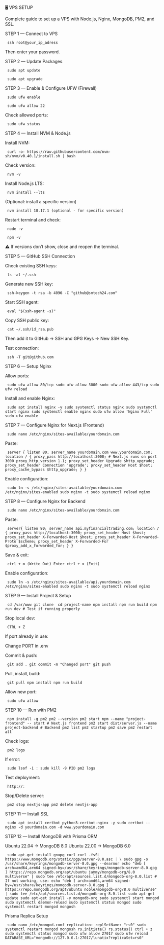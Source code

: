 🖥️ VPS SETUP

Complete guide to set up a VPS with Node.js, Nginx, MongoDB, PM2, and SSL.

STEP 1 — Connect to VPS
<pre><code id="example-code"> ssh root@your_ip_adress </code></pre>

Then enter your password.

STEP 2 — Update Packages
<pre><code id="example-code"> sudo apt update </code></pre> <pre><code id="example-code"> sudo apt upgrade </code></pre>
STEP 3 — Enable & Configure UFW (Firewall)
<pre><code id="example-code"> sudo ufw enable </code></pre> <pre><code id="example-code"> sudo ufw allow 22 </code></pre>

Check allowed ports:

<pre><code id="example-code"> sudo ufw status </code></pre>
STEP 4 — Install NVM & Node.js

Install NVM:

<pre><code id="example-code"> curl -o- https://raw.githubusercontent.com/nvm-sh/nvm/v0.40.1/install.sh | bash </code></pre>

Check version:

<pre><code id="example-code"> nvm -v </code></pre>

Install Node.js LTS:

<pre><code id="example-code"> nvm install --lts </code></pre>

(Optional: install a specific version)

<pre><code id="example-code"> nvm install 18.17.1 (optional - for specific version) </code></pre>

Restart terminal and check:

<pre><code id="example-code"> node -v </code></pre> <pre><code id="example-code"> npm -v </code></pre>

⚠️ If versions don’t show, close and reopen the terminal.

STEP 5 — GitHub SSH Connection

Check existing SSH keys:

<pre><code id="example-code"> ls -al ~/.ssh </code></pre>

Generate new SSH key:

<pre><code id="example-code"> ssh-keygen -t rsa -b 4096 -C "github@smtech24.com" </code></pre>

Start SSH agent:

<pre><code id="example-code"> eval "$(ssh-agent -s)" </code></pre>

Copy SSH public key:

<pre><code id="example-code"> cat ~/.ssh/id_rsa.pub </code></pre>

Then add it to GitHub → SSH and GPG Keys → New SSH Key.

Test connection:

<pre><code id="example-code"> ssh -T git@github.com </code></pre>
STEP 6 — Setup Nginx

Allow ports:

<pre><code id="example-code"> sudo ufw allow 80/tcp sudo ufw allow 3000 sudo ufw allow 443/tcp sudo ufw reload </code></pre>

Install and enable Nginx:

<pre><code id="example-code"> sudo apt install nginx -y sudo systemctl status nginx sudo systemctl start nginx sudo systemctl enable nginx sudo ufw allow 'Nginx Full' sudo ufw enable </code></pre>
STEP 7 — Configure Nginx for Next.js (Frontend)
<pre><code id="example-code"> sudo nano /etc/nginx/sites-available/yourdomain.com </code></pre>

Paste:

<pre><code id="example-code"> server { listen 80; server_name yourdomain.com www.yourdomain.com; location / { proxy_pass http://localhost:3000; # Next.js runs on port 3000 proxy_http_version 1.1; proxy_set_header Upgrade $http_upgrade; proxy_set_header Connection 'upgrade'; proxy_set_header Host $host; proxy_cache_bypass $http_upgrade; } } </code></pre>

Enable configuration:

<pre><code id="example-code"> sudo ln -s /etc/nginx/sites-available/yourdomain.com /etc/nginx/sites-enabled sudo nginx -t sudo systemctl reload nginx </code></pre>
STEP 8 — Configure Nginx for Backend
<pre><code id="example-code"> sudo nano /etc/nginx/sites-available/yourdomain.com </code></pre>

Paste:

<pre><code id="example-code"> server{ listen 80; server_name api.myfinancialtrading.com; location / { proxy_pass http://localhost:3000; proxy_set_header Host $host; proxy_set_header X-Forwarded-Host $host; proxy_set_header X-Forwarded-Proto $scheme; proxy_set_header X-Forwarded-For $proxy_add_x_forwarded_for; } } </code></pre>

Save & exit:

<pre><code id="example-code"> ctrl + o (Write Out) Enter ctrl + x (Exit) </code></pre>

Enable configuration:

<pre><code id="example-code"> sudo ln -s /etc/nginx/sites-available/api.yourdomain.com /etc/nginx/sites-enabled sudo nginx -t sudo systemctl reload nginx </code></pre>
STEP 9 — Install Project & Setup
<pre><code id="example-code"> cd /var/www git clone <git repository using ssh> cd project-name npm install npm run build npm run dev # Test if running properly </code></pre>

Stop local dev:

<pre><code id="example-code"> CTRL + Z </code></pre>

If port already in use:

Change PORT in .env

Commit & push:

<pre><code id="example-code"> git add . git commit -m "Changed port" git push </code></pre>

Pull, install, build:

<pre><code id="example-code"> git pull npm install npm run build </code></pre>

Allow new port:

<pre><code id="example-code"> sudo ufw allow <PORT> </code></pre>
STEP 10 — Run with PM2
<pre><code id="example-code"> npm install -g pm2 pm2 --version pm2 start npm --name "project-frontend" -- start # Next.js frontend pm2 start dist/server.js --name project-backend # Backend pm2 list pm2 startup pm2 save pm2 restart all </code></pre>

Check logs:

<pre><code id="example-code"> pm2 logs </code></pre>

If error:

<pre><code id="example-code"> sudo lsof -i :<PORT> sudo kill -9 PID pm2 logs </code></pre>

Test deployment:

<pre><code id="example-code"> http://<SERVER_IP>:<PORT> </code></pre>

Stop/Delete server:

<pre><code id="example-code"> pm2 stop nextjs-app pm2 delete nextjs-app </code></pre>
STEP 11 — Install SSL
<pre><code id="example-code"> sudo apt install certbot python3-certbot-nginx -y sudo certbot --nginx -d yourdomain.com -d www.yourdomain.com </code></pre>
STEP 12 — Install MongoDB with Prisma ORM

Ubuntu 22.04 → MongoDB 8.0
Ubuntu 22.00 → MongoDB 6.0

<pre><code id="example-code"> sudo apt-get install gnupg curl curl -fsSL https://www.mongodb.org/static/pgp/server-8.0.asc | \ sudo gpg -o /usr/share/keyrings/mongodb-server-8.0.gpg --dearmor echo "deb [ arch=amd64,arm64 signed-by=/usr/share/keyrings/mongodb-server-8.0.gpg ] https://repo.mongodb.org/apt/ubuntu jammy/mongodb-org/8.0 multiverse" | sudo tee /etc/apt/sources.list.d/mongodb-org-8.0.list # If not working, use: echo "deb [ arch=amd64,arm64 signed-by=/usr/share/keyrings/mongodb-server-8.0.gpg ] https://repo.mongodb.org/apt/ubuntu noble/mongodb-org/8.0 multiverse" | sudo tee /etc/apt/sources.list.d/mongodb-org-8.0.list sudo apt-get update sudo apt-get install -y mongodb-org sudo systemctl start mongod sudo systemctl daemon-reload sudo systemctl status mongod sudo systemctl restart mongod mongosh </code></pre>
Prisma Replica Setup
<pre><code id="example-code"> sudo nano /etc/mongod.conf replication: replSetName: "rs0" sudo systemctl restart mongod mongosh rs.initiate() rs.status() ctrl + z sudo systemctl status mongod sudo ufw allow 27017 sudo ufw reload DATABASE_URL="mongodb://127.0.0.1:27017/lunatix?replicaSet=rs0" </code></pre>

